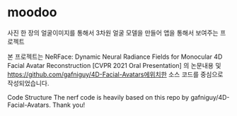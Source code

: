 # moodoo
사진 한 장의 얼굴이미지를 통해서  3차원 얼굴 모델을 만들어 앱을 통해서 보여주는 프로젝트 

본 프로젝트는 
NeRFace: Dynamic Neural Radiance Fields for Monocular 4D Facial Avatar Reconstruction [CVPR 2021 Oral Presentation] 의 논문내용 및 
https://github.com/gafniguy/4D-Facial-Avatars에위치한 소스 코드를 중심으로 작성되었습니다. 


Code Structure The nerf code is heavily based on this repo by gafniguy/4D-Facial-Avatars. Thank you!
